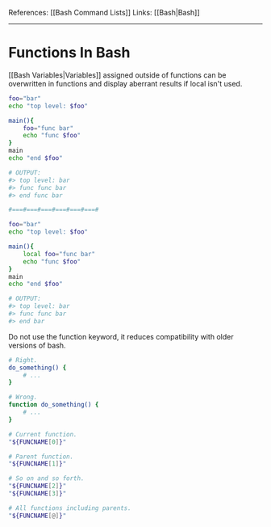 References: [[Bash Command Lists]]
Links: [[Bash|Bash]]

---

# Functions In Bash

[[Bash Variables|Variables]] assigned outside of functions can be overwritten in functions and display aberrant results if local isn't used.

```bash
foo="bar"
echo "top level: $foo"

main(){
    foo="func bar"
    echo "func $foo"
}
main
echo "end $foo"

# OUTPUT:
#> top level: bar
#> func func bar
#> end func bar

#===#===#===#===#===#===#

foo="bar"
echo "top level: $foo"

main(){
    local foo="func bar"
    echo "func $foo"
}
main
echo "end $foo"

# OUTPUT:
#> top level: bar
#> func func bar
#> end bar
```

Do not use the function keyword, it reduces compatibility with older versions of bash.

```bash
# Right.
do_something() {
    # ...
}

# Wrong.
function do_something() {
    # ...
}
```

```bash
# Current function.
"${FUNCNAME[0]}"

# Parent function.
"${FUNCNAME[1]}"

# So on and so forth.
"${FUNCNAME[2]}"
"${FUNCNAME[3]}"

# All functions including parents.
"${FUNCNAME[@]}"
```

